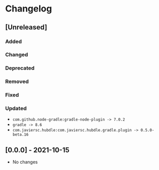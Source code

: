 # Changelog

## [Unreleased]

### Added

### Changed

### Deprecated

### Removed

### Fixed

### Updated

- `com.github.node-gradle:gradle-node-plugin -> 7.0.2`
- `gradle -> 8.6`
- `com.javiersc.hubdle:com.javiersc.hubdle.gradle.plugin -> 0.5.0-beta.16`

## [0.0.0] - 2021-10-15

- No changes
